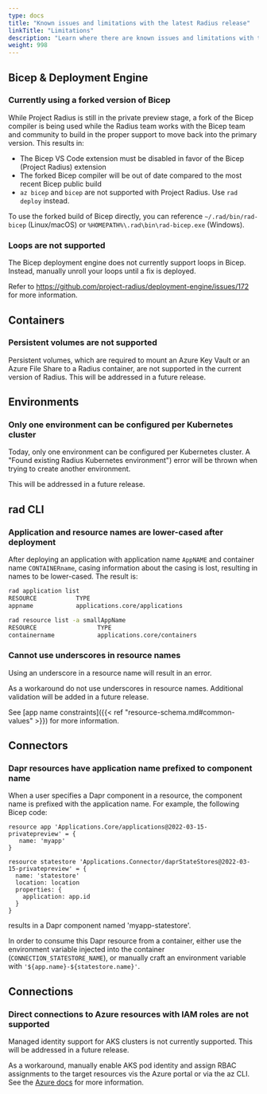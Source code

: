 ```yaml
---
type: docs
title: "Known issues and limitations with the latest Radius release"
linkTitle: "Limitations"
description: "Learn where there are known issues and limitations with the latest Radius release and how to workaround them"
weight: 998
---
```


## Bicep & Deployment Engine

### Currently using a forked version of Bicep

While Project Radius is still in the private preview stage, a fork of the Bicep compiler is being used while the Radius team works with the Bicep team and community to build in the proper support to move back into the primary version. This results in:

- The Bicep VS Code extension must be disabled in favor of the Bicep (Project Radius) extension
- The forked Bicep compiler will be out of date compared to the most recent Bicep public build
- `az bicep` and `bicep` are not supported with Project Radius. Use `rad deploy` instead.

To use the forked build of Bicep directly, you can reference `~/.rad/bin/rad-bicep` (Linux/macOS) or `%HOMEPATH%\.rad\bin\rad-bicep.exe` (Windows).

### Loops are not supported

The Bicep deployment engine does not currently support loops in Bicep. Instead, manually unroll your loops until a fix is deployed.

Refer to https://github.com/project-radius/deployment-engine/issues/172 for more information.

## Containers

### Persistent volumes are not supported

Persistent volumes, which are required to mount an Azure Key Vault or an Azure File Share to a Radius container, are not supported in the current version of Radius. This will be addressed in a future release.

## Environments

### Only one environment can be configured per Kubernetes cluster

Today, only one environment can be configured per Kubernetes cluster. A "Found existing Radius Kubernetes environment") error will be thrown when trying to create another environment.

This will be addressed in a future release.

## rad CLI

### Application and resource names are lower-cased after deployment

After deploying an application with application name `AppNAME` and container name `CONTAINERname`, casing information about the casing is lost, resulting in names to be lower-cased. The result is:
  
```bash
rad application list
RESOURCE           TYPE
appname            applications.core/applications

rad resource list -a smallAppName
RESOURCE                 TYPE
containername            applications.core/containers
```

### Cannot use underscores in resource names

Using an underscore in a resource name will result in an error.

As a workaround do not use underscores in resource names. Additional validation will be added in a future release.

See [app name constraints]({{< ref "resource-schema.md#common-values" >}}) for more information.

## Connectors

### Dapr resources have application name prefixed to component name

When a user specifies a Dapr component in a resource, the component name is prefixed with the application name. For example, the following Bicep code:

```bicep
resource app 'Applications.Core/applications@2022-03-15-privatepreview' = {
   name: 'myapp'
}

resource statestore 'Applications.Connector/daprStateStores@2022-03-15-privatepreview' = {
  name: 'statestore'
  location: location
  properties: {
    application: app.id
  }
}
```

results in a Dapr component named 'myapp-statestore'.

In order to consume this Dapr resource from a container, either use the environment variable injected into the container (`CONNECTION_STATESTORE_NAME`), or manually craft an environment variable with `'${app.name}-${statestore.name}'`.

## Connections

### Direct connections to Azure resources with IAM roles are not supported

Managed identity support for AKS clusters is not currently supported. This will be addressed in a future release.

As a workaround, manually enable AKS pod identity and assign RBAC assignments to the target resources vis the Azure portal or via the az CLI. See the [Azure docs](https://docs.microsoft.com/azure/aks/use-azure-ad-pod-identity) for more information.
